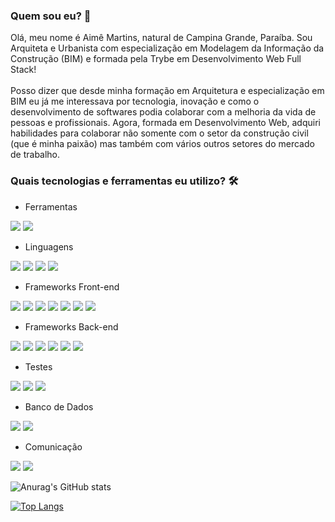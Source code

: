 ### Quem sou eu? 👋

Olá, meu nome é Aimê Martins, natural de Campina Grande, Paraíba. Sou Arquiteta e Urbanista com especialização em Modelagem da Informação da Construção (BIM) e formada pela Trybe em Desenvolvimento Web Full Stack! <br>
<br>
Posso dizer que desde minha formação em Arquitetura e especialização em BIM eu já me interessava por tecnologia, inovação e como o desenvolvimento de softwares podia colaborar com a melhoria da vida de pessoas e profissionais. Agora, formada em Desenvolvimento Web, adquiri habilidades para colaborar não somente com o setor da construção civil (que é minha paixão) mas também com vários outros setores do mercado de trabalho.

### Quais tecnologias e ferramentas eu utilizo? 🛠
- Ferramentas <br>
<div>
  <img src="https://img.shields.io/badge/GIT-E44C30?style=for-the-badge&logo=git&logoColor=white" >
  <img src="https://img.shields.io/badge/npm-CB3837?style=for-the-badge&logo=npm&logoColor=white" >
</div>

- Linguagens <br>
<div>
  <img src="https://img.shields.io/badge/JavaScript-323330?style=for-the-badge&logo=javascript&logoColor=F7DF1E" >
  <img src="https://img.shields.io/badge/Python-FFD43B?style=for-the-badge&logo=python&logoColor=blue" >
  <img src="https://img.shields.io/badge/TypeScript-007ACC?style=for-the-badge&logo=typescript&logoColor=white" >
  <img src="https://img.shields.io/badge/json-5E5C5C?style=for-the-badge&logo=json&logoColor=white" >
</div>

- Frameworks Front-end  <br>
<div>
  <img src="https://img.shields.io/badge/Cypress-17202C?style=for-the-badge&logo=cypress&logoColor=white" >
  <img src="https://img.shields.io/badge/React-20232A?style=for-the-badge&logo=react&logoColor=61DAFB" >
  <img src="https://img.shields.io/badge/React_Router-CA4245?style=for-the-badge&logo=react-router&logoColor=white" >
  <img src="https://img.shields.io/badge/Redux-593D88?style=for-the-badge&logo=redux&logoColor=white" >
  <img src="https://img.shields.io/badge/HTML5-E34F26?style=for-the-badge&logo=html5&logoColor=white" >
  <img src="https://img.shields.io/badge/CSS3-1572B6?style=for-the-badge&logo=css3&logoColor=white" >
  <img src="https://camo.githubusercontent.com/494174863c25a6f3609c8827b0345346c152428751a285c7fe0f00ac7bc14bce/68747470733a2f2f696d672e736869656c64732e696f2f62616467652f2d436f6e74657874204150492d3143314331433f6c6f676f3d7265616374266c6f676f436f6c6f723d363144414642" >
</div>

- Frameworks Back-end  <br>
<div>
  <img src="https://img.shields.io/badge/Docker-2CA5E0?style=for-the-badge&logo=docker&logoColor=white" >
  <img src="https://img.shields.io/badge/Express%20js-000000?style=for-the-badge&logo=express&logoColor=white" >
  <img src="https://img.shields.io/badge/JWT-000000?style=for-the-badge&logo=JSON%20web%20tokens&logoColor=white" >
  <img src="https://img.shields.io/badge/Node%20js-339933?style=for-the-badge&logo=nodedotjs&logoColor=white" >
  <img src="https://img.shields.io/badge/ts--node-3178C6?style=for-the-badge&logo=ts-node&logoColor=white" >
  <img src="https://img.shields.io/badge/Sequelize-52B0E7?style=for-the-badge&logo=Sequelize&logoColor=white" >
</div>

- Testes <br>
<div>
  <img src="https://img.shields.io/badge/Jest-C21325?style=for-the-badge&logo=jest&logoColor=white" >
  <img src="https://img.shields.io/badge/Mocha-8D6748?style=for-the-badge&logo=Mocha&logoColor=white" >
  <img src="https://img.shields.io/badge/chai-A30701?style=for-the-badge&logo=chai&logoColor=white" >
</div>

- Banco de Dados <br>
<div>
  <img src="https://img.shields.io/badge/MySQL-005C84?style=for-the-badge&logo=mysql&logoColor=white" >
  <img src="https://img.shields.io/badge/MongoDB-4EA94B?style=for-the-badge&logo=mongodb&logoColor=white" >
</div>

- Comunicação <br>
<div>
  <img src="https://img.shields.io/badge/Slack-4A154B?style=for-the-badge&logo=slack&logoColor=white" >
  <img src="https://img.shields.io/badge/Zoom-2D8CFF?style=for-the-badge&logo=zoom&logoColor=white" >
</div>
 
  







![Anurag's GitHub stats](https://github-readme-stats.vercel.app/api?username=aimemartins&show_icons=true&theme=dracula)

[![Top Langs](https://github-readme-stats.vercel.app/api/top-langs/?username=aimemartins&layout=compact&theme=dracula)](https://github.com/anuraghazra/github-readme-stats)



<!--
**aimemartins/aimemartins** is a ✨ _special_ ✨ repository because its `README.md` (this file) appears on your GitHub profile.

Here are some ideas to get you started:

- 🔭 I’m currently working on ...
- 🌱 I’m currently learning ...
- 👯 I’m looking to collaborate on ...
- 🤔 I’m looking for help with ...
- 💬 Ask me about ...
- 📫 How to reach me: ...
- 😄 Pronouns: ...
- ⚡ Fun fact: ...
-->
